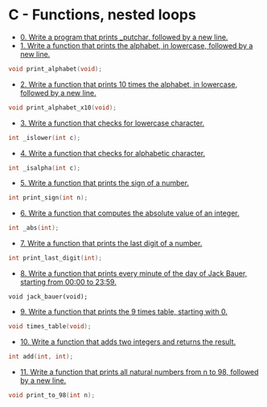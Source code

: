 # C - Functions, nested loops

- [0. Write a program that prints _putchar, followed by a new line.](0-putchar.c)
- [1. Write a function that prints the alphabet, in lowercase, followed by a new line.](1-alphabet.c)
```c
void print_alphabet(void);
```
- [2. Write a function that prints 10 times the alphabet, in lowercase, followed by a new line.](2-print_alphabet_x10.c)
```c
void print_alphabet_x10(void);
```
- [3. Write a function that checks for lowercase character.](3-islower.c)
```c
int _islower(int c);
```
- [4. Write a function that checks for alphabetic character.](4-isalpha.c)
```c
int _isalpha(int c);
```
- [5. Write a function that prints the sign of a number.](5-sign.c)
```c
int print_sign(int n);
```
- [6. Write a function that computes the absolute value of an integer.](6-abs.c)
```c
int _abs(int);
```
- [7. Write a function that prints the last digit of a number.](7-print_last_digit.c)
```c
int print_last_digit(int);
```
- [8. Write a function that prints every minute of the day of Jack Bauer, starting from 00:00 to 23:59.](8-24_hours.c)
```
void jack_bauer(void);
```
- [9. Write a function that prints the 9 times table, starting with 0.](9-times_table.c)
```c
void times_table(void);
```
- [10. Write a function that adds two integers and returns the result.](10-add.c)
```c
int add(int, int);
```
- [11. Write a function that prints all natural numbers from n to 98, followed by a new line.](11-print_to_98.c)
```c
void print_to_98(int n);
```
